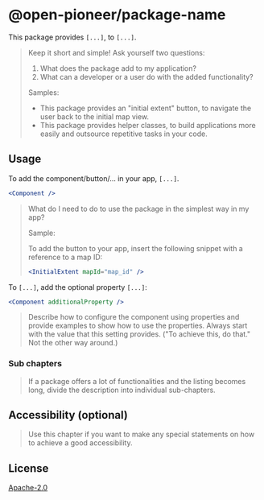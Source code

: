 # @open-pioneer/package-name

This package provides `[...]`, to `[...]`.

> Keep it short and simple! Ask yourself two questions:
>
> 1. What does the package add to my application?
> 2. What can a developer or a user do with the added functionality?
>
> Samples:
>
> -   This package provides an "initial extent" button, to navigate the user back to the initial map view.
> -   This package provides helper classes, to build applications more easily and outsource repetitive tasks in your code.

## Usage

To add the component/button/... in your app, `[...]`.

```jsx
<Component />
```

> What do I need to do to use the package in the simplest way in my app?
>
> Sample:
>
> To add the button to your app, insert the following snippet with a reference to a map ID:
>
> ```jsx
> <InitialExtent mapId="map_id" />
> ```

To `[...]`, add the optional property `[...]`:

```jsx
<Component additionalProperty />
```

> Describe how to configure the component using properties and provide examples to show how to use the properties.
> Always start with the value that this setting provides.
> ("To achieve this, do that." Not the other way around.)

### Sub chapters

> If a package offers a lot of functionalities and the listing becomes long, divide the description into individual sub-chapters.

## Accessibility (optional)

> Use this chapter if you want to make any special statements on how to achieve a good accessibility.

## License

[Apache-2.0](https://www.apache.org/licenses/LICENSE-2.0)
